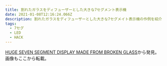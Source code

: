 ```yaml
---
title: 割れたガラスをディフューザーとした大きな7セグメント表示機
date: 2021-01-08T12:16:24.066Z
description: 割れたガラスをディフューザーとした大きな7セグメイト表示機の作例を紹介します。
tags:
  - 7セグ
  - LED
  - HACK
---
```

[HUGE SEVEN SEGMENT DISPLAY MADE FROM BROKEN GLASS](https://hackaday.com/2020/02/10/huge-seven-segment-display-made-from-broken-glass/)から発見。画像もここから転載。


